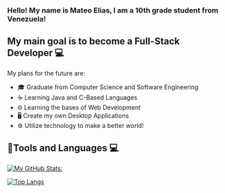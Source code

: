 ### Hello! My name is Mateo Elias, I am a 10th grade student from Venezuela!

## My main goal is to become a Full-Stack Developer 💻 
My plans for the future are:
- 🎓 Graduate from Computer Science and Software Engineering 
- ☕ Learning Java and C-Based Languages
- 🌐 Learning the bases of Web Development
- 🖥️ Create my own Desktop Applications
- ⚙️ Utilize technology to make a better world!

## 🔧Tools and Languages 💻

[![My GitHub Stats:](https://github-readme-stats.vercel.app/api?username=MateoElias&show_icons=true&theme=radical&count_private=true&)](https://github.com/anuraghazra/github-readme-stats)

[![Top Langs](https://github-readme-stats.vercel.app/api/top-langs/?username=MateoElias&langs_count=8&theme=radical)](https://github.com/anuraghazra/github-readme-stats)
